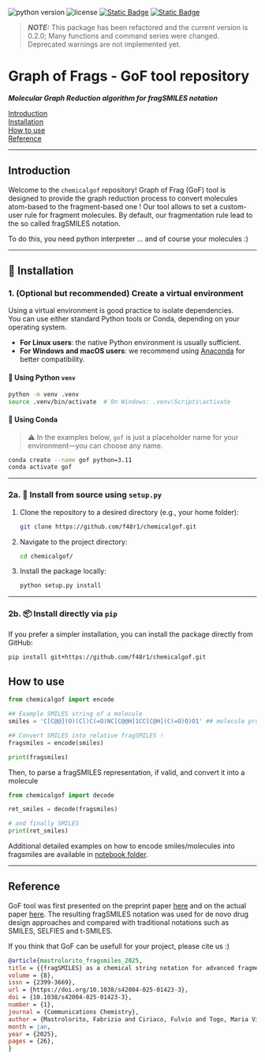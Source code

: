 ![python version](https://img.shields.io/badge/python-3.10_|_3.11-white)
![license](https://img.shields.io/badge/license-MIT-orange)
[![Static Badge](https://img.shields.io/badge/ChemRxiv-10.26434/chemrxiv--2024-tm7n6)](https://doi.org/10.26434/chemrxiv-2024-tm7n6)
[![Static Badge](https://img.shields.io/badge/Data%20Zenodo-_10.5281/12700298-blue)](https://doi.org/10.5281/zenodo.12700298)

> **_NOTE:_**  This package has been refactored and the current version is 0.2.0; Many functions and command series were changed. Deprecated warnings are not implemented yet.

# Graph of Frags - GoF tool repository

**_Molecular Graph Reduction algorithm for fragSMILES notation_**

[Introduction](#introduction)\
[Installation](#installation)\
[How to use](#how-to-use)\
[Reference](#reference)

---

## Introduction

Welcome to the `chemicalgof` repository! Graph of Frag (GoF) tool is designed to provide the graph reduction process to convert molecules atom-based to the fragment-based one !
Our tool allows to set a custom-user rule for fragment molecules. By default, our fragmentation rule lead to the so called fragSMILES notation.

To do this, you need python interpreter ... and of course your molecules :)

---

## 🔧 Installation

### 1. (Optional but recommended) Create a virtual environment

Using a virtual environment is good practice to isolate dependencies.  
You can use either standard Python tools or Conda, depending on your operating system.

- **For Linux users**: the native Python environment is usually sufficient.  
- **For Windows and macOS users**: we recommend using [Anaconda](https://www.anaconda.com/) for better compatibility.


#### 🔹 Using Python `venv`

```bash
python -m venv .venv
source .venv/bin/activate  # On Windows: .venv\Scripts\activate
```

#### 🔹 Using Conda

> ⚠️ In the examples below, `gof` is just a placeholder name for your environment—you can choose any name.

```bash
conda create --name gof python=3.11
conda activate gof
```

---

### 2a. 🔨 Install from source using `setup.py`

1. Clone the repository to a desired directory (e.g., your home folder):

   ```bash
   git clone https://github.com/f48r1/chemicalgof.git
   ```

2. Navigate to the project directory:

   ```bash
   cd chemicalgof/
   ```

3. Install the package locally:

   ```bash
   python setup.py install
   ```

---

### 2b. 📦 Install directly via `pip`

If you prefer a simpler installation, you can install the package directly from GitHub:

```bash
pip install git+https://github.com/f48r1/chemicalgof.git
```


## How to use

```python
from chemicalgof import encode

## Example SMILES string of a molecule
smiles = 'C[C@@](O)(Cl)C(=O)NC[C@@H]1CC[C@H](C(=O)O)O1' ## molecule provides chirality information

## Convert SMILES into relative fragSMILES !
fragsmiles = encode(smiles)

print(fragsmiles)
```

Then, to parse a fragSMILES representation, if valid, and convert it into a molecule

```python
from chemicalgof import decode

ret_smiles = decode(fragsmiles)

# and finally SMILES
print(ret_smiles)
```

Additional detailed examples on how to encode smiles/molecules into fragsmiles are available in [notebook folder](./notebooks/).

---

## Reference

GoF tool was first presented on the preprint paper [here](https://doi.org/10.26434/chemrxiv-2024-tm7n6) and on the actual paper [here](https://www.nature.com/articles/s42004-025-01423-3).
The resulting fragSMILES notation was used for de novo drug design approaches and compared with traditional notations such as SMILES, SELFIES and t-SMILES.

If you think that GoF can be usefull for your project, please cite us :)

```bibtex
@article{mastrolorito_fragsmiles_2025,
title = {{fragSMILES} as a chemical string notation for advanced fragment and chirality representation},
volume = {8},
issn = {2399-3669},
url = {https://doi.org/10.1038/s42004-025-01423-3},
doi = {10.1038/s42004-025-01423-3},
number = {1},
journal = {Communications Chemistry},
author = {Mastrolorito, Fabrizio and Ciriaco, Fulvio and Togo, Maria Vittoria and Gambacorta, Nicola and Trisciuzzi, Daniela and Altomare, Cosimo Damiano and Amoroso, Nicola and Grisoni, Francesca and Nicolotti, Orazio},
month = jan,
year = {2025},
pages = {26},
}
```
